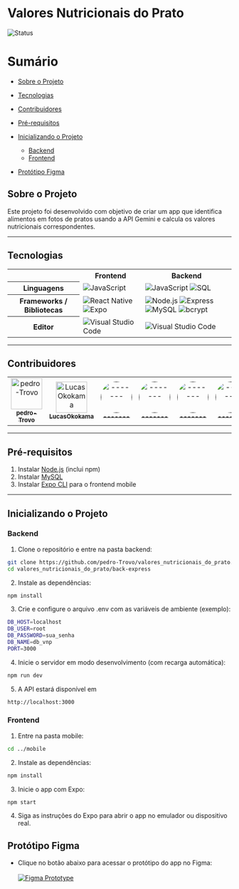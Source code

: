 # Valores Nutricionais do Prato
![Status](https://img.shields.io/badge/status-em%20desenvolvimento-yellow)


# Sumário

* [Sobre o Projeto](#sobre-o-projeto)
* [Tecnologias](#tecnologias)
* [Contribuidores](#contribuidores)
* [Pré-requisitos](#pré-requisitos)
* [Inicializando o Projeto](#inicializando-o-projeto)

  * [Backend](#backend)
  * [Frontend](#frontend)
* [Protótipo Figma](#protótipo-figma)


## Sobre o Projeto

Este projeto foi desenvolvido com objetivo de criar um app que identifica alimentos em fotos de pratos usando a API Gemini e calcula os valores nutricionais correspondentes.



---

## Tecnologias

<table align="center">
  <tr>
    <th></th>
    <th>Frontend</th>
    <th>Backend</th>
  </tr>
  <tr>
    <th>Linguagens</th>
    <td>
      <img alt="JavaScript" src="https://img.shields.io/badge/javascript-%23F7DF1E.svg?style=for-the-badge&logo=javascript&logoColor=black"/>
    </td>
    <td>
      <img alt="JavaScript" src="https://img.shields.io/badge/javascript-%23F7DF1E.svg?style=for-the-badge&logo=javascript&logoColor=black"/>
      <img alt="SQL" src="https://img.shields.io/badge/sql-%23007ACC.svg?style=for-the-badge&logo=mysql&logoColor=white"/>
    </td>
  </tr>
  <tr>
    <th>Frameworks / Bibliotecas</th>
    <td>
      <img alt="React Native" src="https://img.shields.io/badge/react--native-%2300D8FF.svg?style=for-the-badge&logo=react&logoColor=white"/>
      <img alt="Expo" src="https://img.shields.io/badge/expo-1B1F23.svg?style=for-the-badge&logo=expo&logoColor=white"/>
    </td>
    <td>
      <img alt="Node.js" src="https://img.shields.io/badge/node.js-%23339933.svg?style=for-the-badge&logo=node.js&logoColor=white"/>
      <img alt="Express" src="https://img.shields.io/badge/express.js-%23404d59.svg?style=for-the-badge"/>
      <img alt="MySQL" src="https://img.shields.io/badge/mysql-4479A1.svg?style=for-the-badge&logo=mysql&logoColor=white"/>
      <img alt="bcrypt" src="https://img.shields.io/badge/bcrypt-%23000.svg?style=for-the-badge&logo=npm&logoColor=white"/>
    </td>
  </tr>
  <tr>
    <th>Editor</th>
    <td>
      <img alt="Visual Studio Code" src="https://img.shields.io/badge/Visual%20Studio%20Code-0078d7.svg?style=for-the-badge&logo=visual-studio-code&logoColor=white"/>
    </td>
    <td>
      <img alt="Visual Studio Code" src="https://img.shields.io/badge/Visual%20Studio%20Code-0078d7.svg?style=for-the-badge&logo=visual-studio-code&logoColor=white"/>
    </td>
  </tr>
</table>

---
## Contribuidores

<table>
  <tr>
    <td align="center">
      <a href="https://github.com/pedro-Trovo">
        <img src="https://github.com/pedro-Trovo.png?=size70" width="70" alt="pedro-Trovo" />
        <br />
        <sub><b>pedro-Trovo</b></sub>
      </a>
    </td>
    <td align="center">
      <a href="https://github.com/LucasOkokama">
        <img src="https://github.com/LucasOkokama.png?size=70" width="70" alt="LucasOkokama" />
        <br />
        <sub><b>LucasOkokama</b></sub>
      </a>
    </td>
    <td align="center">
      <a href="">
        <img src="" width="70" style="border-radius:50%;" alt="-------" />
        <br />
        <sub><b>-------</b></sub>
      </a>
    </td>
    <td align="center">
      <a href="">
        <img src="" width="70" style="border-radius:50%;" alt="-------" />
        <br />
        <sub><b>-------</b></sub>
      </a>
    </td>
    <td align="center">
      <a href="">
        <img src="" width="70" style="border-radius:50%;" alt="-------" />
        <br />
        <sub><b>-------</b></sub>
      </a>
    </td>
    <td align="center">
      <a href="">
        <img src="" width="70" style="border-radius:50%;" alt="-------" />
        <br />
        <sub><b>-------</b></sub>
      </a>
    </td>
  </tr>
</table>

---

## Pré-requisitos

1. Instalar [Node.js](https://nodejs.org/) (inclui npm)
2. Instalar [MySQL](https://dev.mysql.com/downloads/mysql/)
3. Instalar [Expo CLI](https://docs.expo.dev/get-started/installation/) para o frontend mobile


---

## Inicializando o Projeto

### Backend

1. Clone o repositório e entre na pasta backend:

```bash
git clone https://github.com/pedro-Trovo/valores_nutricionais_do_prato.git
cd valores_nutricionais_do_prato/back-express
```

2. Instale as dependências:

```bash
npm install
```

3. Crie e configure o arquivo .env com as variáveis de ambiente (exemplo):
```bash
DB_HOST=localhost
DB_USER=root
DB_PASSWORD=sua_senha
DB_NAME=db_vnp
PORT=3000
```

4. Inicie o servidor em modo desenvolvimento (com recarga automática):
```bash
npm run dev
```
5. A API estará disponível em 
```bash
http://localhost:3000
```

### Frontend
1. Entre na pasta mobile:
```bash
cd ../mobile
```
2. Instale as dependências:
```bash
npm install
```
3. Inicie o app com Expo:
```bash
npm start
```

4. Siga as instruções do Expo para abrir o app no emulador ou dispositivo real.

## Protótipo Figma
- Clique no botão abaixo para acessar o protótipo do app no Figma:
<br> <br>
[![Figma Prototype](https://img.shields.io/badge/Figma-Prot%C3%B3tipo-blue?logo=figma)](https://www.figma.com/proto/kbsADu9RapNf2PGsgVe4z5/NutriApp?node-id=1-9&p=f&t=DzcY7YnjhHRYmXEi-1&scaling=contain&content-scaling=fixed&page-id=0%3A1)

